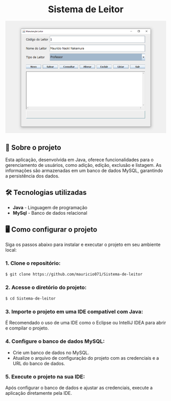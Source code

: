 <div align="center"> <h1>Sistema de Leitor</h1> </div>

<div align="center">
  <img src="./cadastro-leitor.png" alt="Preview-Screens-1" width="550" >
</div>

## 📝 Sobre o projeto

Esta aplicação, desenvolvida em Java, oferece funcionalidades para o gerenciamento de usuários, como adição, edição, exclusão e listagem. As informações são armazenadas em um banco de dados MySQL, garantindo a persistência dos dados.

## 🛠 Tecnologias utilizadas

-   **Java** - Linguagem de programação
-   **MySql** - Banco de dados relacional

## 🖥️ Como configurar o projeto

Siga os passos abaixo para instalar e executar o projeto em seu ambiente local:

### 1. Clone o repositório:

```bash
$ git clone https://github.com/mauricio071/Sistema-de-leitor
```

### 2. Acesse o diretório do projeto:

```bash
$ cd Sistema-de-leitor
```

### 3. Importe o projeto em uma IDE compatível com Java:

É Recomendado o uso de uma IDE como o Eclipse ou IntelliJ IDEA para abrir e compilar o projeto.

### 4. Configure o banco de dados MySQL:

- Crie um banco de dados no MySQL.
- Atualize o arquivo de configuração do projeto com as credenciais e a URL do banco de dados.

### 5. Execute o projeto na sua IDE:

Após configurar o banco de dados e ajustar as credenciais, execute a aplicação diretamente pela IDE.
